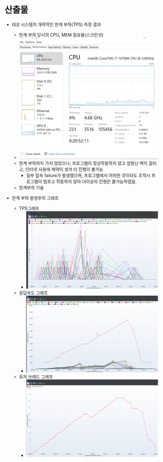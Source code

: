 # 산출물

- 대상 시스템의 개략적인 한계 부하(TPS) 측정 결과
  - 한계 부하 당시의 CPU, MEM 점유율(스크린샷)
  - ![image-20210702154637983](README.assets/image-20210702154637983.png)
  - 한계 부하까지 가지 않았으나, 프로그램이 정상작동하지 않고 엄청난 렉이 걸리고, 인터넷 사용에 제약이 생겨 더 진행이 불가능
    - 일부 접속 failure가 발생했으며, 프로그램에서 어떠한 것이라도 조작시 프로그램이 멈추고 작동하지 않아 더이상의 진행은 불가능하였음.
  - 한계부하 기술
  
- 한계 부하 발생후의 그래프
  - TPS그래프
    - ![image-20210702155017475](README.assets/image-20210702155017475.png)
  - 응답속도 그래프
    - ![image-20210702155010213](README.assets/image-20210702155010213.png)
  - 유저 쓰레드 그래프 
    - ![image-20210702154957161](README.assets/image-20210702154957161.png)

